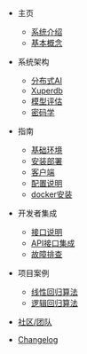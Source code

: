 * 主页

  * [系统介绍](README.md)
  * [基本概念](zh-cn/themes.md)
  
* 系统架构

  * [分布式AI](zh-cn/changelog.md)
  * [Xuperdb](zh-cn/more-pages.md)
  * [模型评估](zh-cn/custom-navbar.md)
  * [密码学](zh-cn/cover.md)

* 指南

  * [基础环境](zh-cn/deploy.md)
  * [安装部署](zh-cn/helpers.md)
  * [客户端](zh-cn/vue.md)
  * [配置说明](zh-cn/cdn.md)
  * [docker安装](zh-cn/pwa.md)

* 开发者集成

  * [接口说明](zh-cn/deploy.md)
  * [API接口集成](zh-cn/helpers.md)
  * [故障排查](zh-cn/vue.md)


* 项目案例

  * [线性回归算法](zh-cn/deploy.md)
  * [逻辑回归算法](zh-cn/helpers.md)

* [社区/团队](zh-cn/awesome.md)
* [Changelog](zh-cn/changelog.md)
